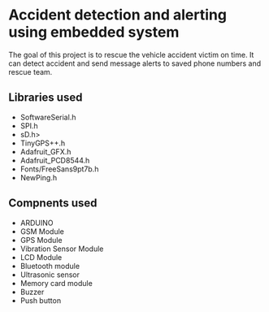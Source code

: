 # Accident detection and alerting using embedded system
The goal of this project is to rescue the vehicle accident victim on time.
It can detect accident and send message alerts to saved phone numbers and rescue team.

## Libraries used

  - SoftwareSerial.h
  - SPI.h
  - sD.h>
  - TinyGPS++.h
  - Adafruit_GFX.h
  - Adafruit_PCD8544.h
  - Fonts/FreeSans9pt7b.h
  - NewPing.h

## Compnents used

  - ARDUINO 
  - GSM Module 
  - GPS Module 
  - Vibration Sensor Module 
  - LCD Module
  - Bluetooth module
  - Ultrasonic sensor
  - Memory card module
  - Buzzer
  - Push button
  
